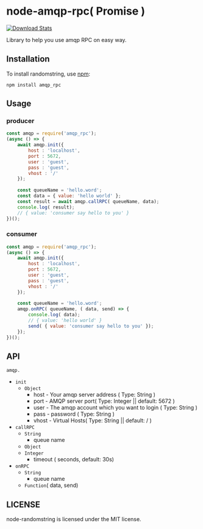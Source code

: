 # node-amqp-rpc( Promise )
[![Download Stats](https://img.shields.io/npm/dm/amqp_rpc.svg)](https://github.com/johnny9144/amqp_rpc)

Library to help you use amqp RPC on easy way.

## Installation

To install randomstring, use [npm](http://github.com/npm/npm):

```
npm install amqp_rpc
```

## Usage

### producer
```javascript
const amqp = require('amqp_rpc');
(async () => {
	await amqp.init({
		host : 'localhost',
		port : 5672,
		user : 'guest',
		pass : 'guest',
		vhost : '/'
	});
	
	const queueName = 'hello.word';
	const data = { value: 'hello world' };
	const result = await amqp.callRPC( queueName, data);
	console.log( result);
	// { value: 'consumer say hello to you' }
})();
```
### consumer

```javascript
const amqp = require('amqp_rpc');
(async () => {
	await amqp.init({
		host : 'localhost',
		port : 5672,
		user : 'guest',
		pass : 'guest',
		vhost : '/'
	});
	
	const queueName = 'hello.word';
	amqp.onRPC( queueName, ( data, send) => {
		console.log( data);
		// { value: 'hello world' }
		send( { value: 'consumer say hello to you' });
	});
})();
```

## API

`amqp.`

 - `init`
 	- `Object`
 		- host - Your amqp server address ( Type: String )
    	- port - AMQP server port( Type: Integer || default: 5672 )
    	- user - The amqp account which you want to login ( Type: String )
    	- pass - password ( Type: String )
    	- vhost - Virtual Hosts( Type: String || default: / )
 - `callRPC`
 	- `String`
 		- queue name  
 	- `Object`
 	- `Integer`
 		- timeout ( seconds, default: 30s)
 - `onRPC`
	- `String`
		- queue name 
	- `Function`( data, send) 	

## LICENSE

node-randomstring is licensed under the MIT license.